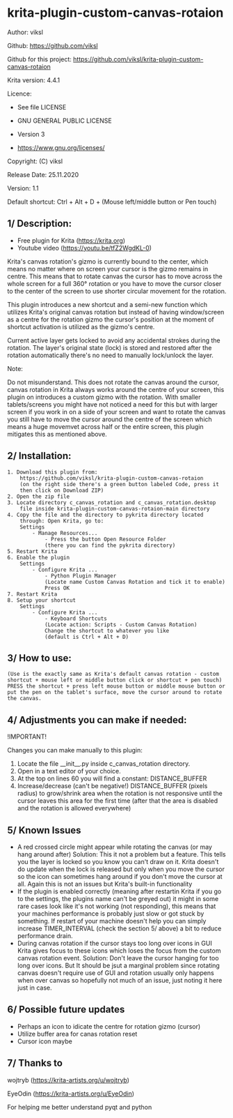 # krita-plugin-custom-canvas-rotaion

Author: viksl

Github: https://github.com/viksl

Github for this project: https://github.com/viksl/krita-plugin-custom-canvas-rotaion

Krita version: 4.4.1

Licence:
- See file LICENSE

- GNU GENERAL PUBLIC LICENSE

- Version 3

- <https://www.gnu.org/licenses/>

Copyright: (C) viksl

Release Date: 25.11.2020

Version: 1.1

Default shortcut: Ctrl + Alt + D + (Mouse left/middle button or Pen touch)

## 1/ Description:

  - Free plugin for Krita (<https://krita.org>)
  - Youtube video (<https://youtu.be/tfZ2WgdKL-0>)

  Krita's canvas rotation's gizmo is currently bound to the center, which means
  no matter where on screen your cursor is the gizmo remains in centre.
  This means that to rotate canvas the cursor has to move across the whole screen
  for a full 360° rotation or you have to move the cursor closer to the
  center of the screen to use shorter circular movement for the rotation.

  This plugin introduces a new shortcut and a semi-new function which
  utilizes Krita's original canvas rotation but instead of having 
  window/screen as a centre for the rotation gizmo the cursor's position
  at the moment of shortcut activation is utilized as the gizmo's centre.

  Current active layer gets locked to avoid any accidental strokes during
  the rotation. The layer's original state (lock) is stored and restored
  after the rotation automatically there's no need to manually lock/unlock
  the layer.

  Note:

  Do not misunderstand. This does not rotate the canvas around the
  cursor, canvas rotation in Krita always works around the centre
  of your screen, this plugin on introduces a custom gizmo with the
  rotation.
  With smaller tablets/screens you might have not noticed a need for
  this but with larger screen if you work in on a side of your screen
  and want to rotate the canvas you still have to move the cursor
  around the centre of the screen which means a huge movemvet across
  half or the entire screen, this plugin mitigates this as mentioned
  above.

## 2/ Installation:

    1. Download this plugin from:
        https://github.com/viksl/krita-plugin-custom-canvas-rotaion
        (on the right side there's a green button labeled Code, press it
        then click on Download ZIP)
    2. Open the zip file
    3. Locate directory c_canvas_rotation and c_canvas_rotation.desktop
        file inside krita-plugin-custom-canvas-rotaion-main directory
    4. Copy the file and the directory to pykrita directory located
        through: Open Krita, go to:
        Settings
            - Manage Resources...
                - Press the button Open Resource Folder
                (there you can find the pykrita directory)
    5. Restart Krita
    6. Enable the plugin
        Settings
            - Configure Krita ...
                - Python Plugin Manager
                (Locate name Custom Canvas Rotation and tick it to enable)
                Press OK
    7. Restart Krita
    8. Setup your shortcut
        Settings
            - Configure Krita ...
                - Keyboard Shortcuts
                (Locate action: Scripts - Custom Canvas Rotation)
                Change the shortcut to whatever you like
                (default is Ctrl + Alt + D)

## 3/ How to use:

    (Use is the exactly same as Krita's default canvas rotation - custom shortcut + mouse left or middle button click or shortcut + pen touch)
    PRESS the shortcut + press left mouse button or middle mouse button or put the pen on the tablet's surface, move the cursor around to rotate the canvas.

## 4/ Adjustments you can make if needed:

  !IMPORTANT!

  Changes you can make manually to this plugin:
  1. Locate the file \_\_init\_\_.py inside c_canvas_rotation directory.
  2. Open in a text editor of your choice.
  3. At the top on lines 60 you will find a constant:
      DISTANCE_BUFFER
  4. Increase/decrease (can't be negative!) DISTANCE_BUFFER (pixels radius)
      to grow/shrink area when the rotation is not responsive until the
      cursor leaves this area for the first time (after that the area
      is disabled and the rotation is allowed everywhere)

## 5/ Known Issues
- A red crossed circle might appear while rotating the canvas (or may hang around after)
    Solution:   This it not a problem but a feature. This tells you the layer is locked
                so you know you can't draw on it. Krita doesn't do update when the lock
                is released but only when you move the cursor so the icon can sometimes
                hang around if you don't move the cursor at all.
                Again this is not an issues but Krita's built-in functionality
- If the plugin is enabled correctly (meaning after restartin Krita if you go to
    the settings, the plugins name can't be greyed out) it might in some rare
    cases look like it's not working (not responding), this means that your machines
    performance is probably just slow or got stuck by something. If restart of your machine
    doesn't help you can simply increase TIMER_INTERVAL (check the section 5/ above) a bit
    to reduce performance drain.
- During canvas rotation if the cursor stays too long over icons in GUI Krita gives focus to
    these icons which loses the focus from the custom canvas rotation event.
    Solution:   Don't leave the cursor hanging for too long over icons. But
                It should be jsut a marginal problem since rotating canvas doesn't require
                use of GUI and rotation usually only happens when over canvas so hopefully
                not much of an issue, just noting it here just in case.

## 6/ Possible future updates

- Perhaps an icon to idicate the centre for rotation gizmo (cursor)
- Utilize buffer area for canas rotation reset
- Cursor icon maybe

## 7/ Thanks to

wojtryb (<https://krita-artists.org/u/wojtryb>)

EyeOdin (<https://krita-artists.org/u/EyeOdin>)

For helping me better understand pyqt and python